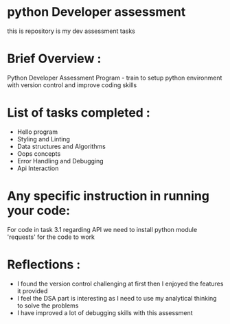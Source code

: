 # python Developer assessment
this is repository is my dev assessment tasks
# Brief Overview :
Python Developer Assessment Program - train to setup python environment with version control and improve coding skills
# List of tasks completed :
- Hello program
- Styling and Linting
- Data structures and Algorithms
- Oops concepts
- Error Handling and Debugging
- Api Interaction
# Any specific instruction in running your code:
 For code in task 3.1 regarding API we need to install python module 'requests' for the code to work
# Reflections : 
- I found the version control challenging at first then I enjoyed the features it provided
- I feel the DSA part is interesting as I need to use my analytical thinking to solve the problems
- I have improved a lot of debugging skills with this assessment

